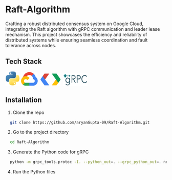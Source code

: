 # Raft-Algorithm
Crafting a robust distributed consensus system on Google Cloud, integrating the Raft algorithm with gRPC communication and leader lease mechanism. This project showcases the efficiency and reliability of distributed systems while ensuring seamless coordination and fault tolerance across nodes.

## Tech Stack

<a href="https://www.python.org/" target="_blank" rel="noreferrer"><img src="https://github.com/aryanGupta-09/GitHub-Profile-Icons/blob/main/Languages/Python.svg" width="45" height="45" alt="Python" /></a>
<a href="https://cloud.google.com/" target="_blank" rel="noreferrer"><img src="https://github.com/aryanGupta-09/GitHub-Profile-Icons/blob/main/Distributed%20Systems%20and%20Cloud/GoogleCloud.png" height="42" alt="Google Cloud" /></a>&nbsp;
<a href="https://protobuf.dev/" target="_blank" rel="noreferrer"><img src="https://github.com/aryanGupta-09/GitHub-Profile-Icons/blob/main/Distributed%20Systems%20and%20Cloud/Protobuf.png" width="64" height="38" alt="Protobuf" /></a>&nbsp;
<a href="https://grpc.io/" target="_blank" rel="noreferrer"><img src="https://github.com/aryanGupta-09/GitHub-Profile-Icons/blob/main/Distributed%20Systems%20and%20Cloud/gRPC.png" width="75" height="38" alt="gRPC" /></a>

## Installation

1. Clone the repo
```bash
  git clone https://github.com/aryanGupta-09/Raft-Algorithm.git
```

2. Go to the project directory
```bash
  cd Raft-Algorithm
```

3. Generate the Python code for gRPC
```bash
  python -m grpc_tools.protoc -I. --python_out=. --grpc_python_out=. node.proto
```

4. Run the Python files
